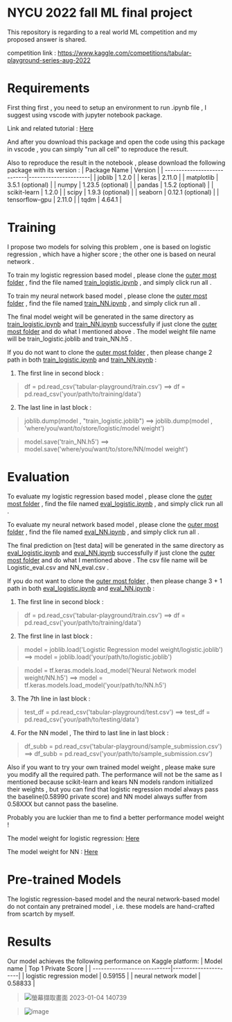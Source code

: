 # NYCU 2022 fall ML final project
This repository is regarding to a real world ML competition and my proposed answer is shared. 

competition link : https://www.kaggle.com/competitions/tabular-playground-series-aug-2022

# Requirements

First thing first , you need to setup an environment to run .ipynb file , I suggest using vscode with jupyter notebook package.

Link and related tutorial : [Here](https://code.visualstudio.com/docs/datascience/jupyter-notebooks)

And after you download this package and open the code using this package in vscode , you can simply "run all cell" to reproduce the result.

Also to reproduce the result in the notebook , please download the following package with its version : 
| Package Name                |      Version         |
| ----------------------------|----------------------|
| joblib   |      1.2.0         |
| keras        |      2.11.0        |
| matplotlib   |      3.5.1		  (optional)         |
| numpy        |      1.23.5	  (optional)        |
| pandas        |      1.5.2		  (optional)        |
| scikit-learn   |     1.2.0         |
| scipy        |      1.9.3		  (optional)        |
| seaborn   |       0.12.1	  (optional)        |
| tensorflow-gpu        |      2.11.0        |
| tqdm        |     4.64.1        |

# Training

I propose two models for solving this problem , one is based on logistic regression , which have a higher score ; the other one is based on neural network .

To train my logistic regression based model , please clone the [outer most folder](https://github.com/za970120604/NYCU-2022-fall-ML-final-project/tree/main/ML%20final%20project) , find the file named [train_logistic.ipynb](https://github.com/za970120604/NYCU-2022-fall-ML-final-project/blob/main/ML%20final%20project/train_logistic.ipynb) , and simply click run all . 

To train my neural network based model , please clone the [outer most folder](https://github.com/za970120604/NYCU-2022-fall-ML-final-project/tree/main/ML%20final%20project) , find the file named [train_NN.ipynb](https://github.com/za970120604/NYCU-2022-fall-ML-final-project/blob/main/ML%20final%20project/train_NN.ipynb) , and simply click run all .

The final model weight will be generated in the same directory as [train_logistic.ipynb](https://github.com/za970120604/NYCU-2022-fall-ML-final-project/blob/main/ML%20final%20project/train_logistic.ipynb) and [train_NN.ipynb](https://github.com/za970120604/NYCU-2022-fall-ML-final-project/blob/main/ML%20final%20project/train_NN.ipynb) successfully if just clone the [outer most folder](https://github.com/za970120604/NYCU-2022-fall-ML-final-project/tree/main/ML%20final%20project) and do what I mentioned above . The model weight file name will be train_logistic.joblib and train_NN.h5 . 


If you do not want to clone the [outer most folder](https://github.com/za970120604/NYCU-2022-fall-ML-final-project/tree/main/ML%20final%20project) , then please change 2 path in both [train_logistic.ipynb](https://github.com/za970120604/NYCU-2022-fall-ML-final-project/blob/main/ML%20final%20project/train_logistic.ipynb) and [train_NN.ipynb](https://github.com/za970120604/NYCU-2022-fall-ML-final-project/blob/main/ML%20final%20project/train_NN.ipynb) : 

1. The first line in second block : 

>df = pd.read_csv('tabular-playground/train.csv') ==> df = pd.read_csv('your/path/to/training/data')

2. The last line in last block : 

> joblib.dump(model , "train_logistic.joblib") ==>  joblib.dump(model , 'where/you/want/to/store/logistic/model weight')

> model.save('train_NN.h5') ==>  model.save('where/you/want/to/store/NN/model weight')


# Evaluation
To evaluate my logistic regression based model , please clone the [outer most folder](https://github.com/za970120604/NYCU-2022-fall-ML-final-project/tree/main/ML%20final%20project) , find the file named [eval_logistic.ipynb](https://github.com/za970120604/NYCU-2022-fall-ML-final-project/blob/main/ML%20final%20project/eval_logistic.ipynb) , and simply click run all . 

To evaluate my neural network based model , please clone the [outer most folder](https://github.com/za970120604/NYCU-2022-fall-ML-final-project/tree/main/ML%20final%20project) , find the file named [eval_NN.ipynb](https://github.com/za970120604/NYCU-2022-fall-ML-final-project/blob/main/ML%20final%20project/eval_NN.ipynb) , and simply click run all .


The final prediction on [test data] will be generated in the same directory as [eval_logistic.ipynb](https://github.com/za970120604/NYCU-2022-fall-ML-final-project/blob/main/ML%20final%20project/eval_logistic.ipynb) and [eval_NN.ipynb](https://github.com/za970120604/NYCU-2022-fall-ML-final-project/blob/main/ML%20final%20project/eval_NN.ipynb) successfully if just clone the [outer most folder](https://github.com/za970120604/NYCU-2022-fall-ML-final-project/tree/main/ML%20final%20project) and do what I mentioned above . The csv file name will be Logistic_eval.csv and NN_eval.csv . 


If you do not want to clone the [outer most folder](https://github.com/za970120604/NYCU-2022-fall-ML-final-project/tree/main/ML%20final%20project) , then please change 3 + 1 path in both [eval_logistic.ipynb](https://github.com/za970120604/NYCU-2022-fall-ML-final-project/blob/main/ML%20final%20project/eval_logistic.ipynb) and [eval_NN.ipynb](https://github.com/za970120604/NYCU-2022-fall-ML-final-project/blob/main/ML%20final%20project/eval_NN.ipynb) : 

1. The first line in second block : 

>df = pd.read_csv('tabular-playground/train.csv') ==> df = pd.read_csv('your/path/to/training/data')

2. The first line in last block : 

>model = joblib.load('Logistic Regression model weight/logistic.joblib') ==> model = joblib.load('your/path/to/logistic.joblib')

>model = tf.keras.models.load_model('Neural Network model weight/NN.h5') ==> model = tf.keras.models.load_model('your/path/to/NN.h5')

3. The 7th line in last block : 

>test_df = pd.read_csv('tabular-playground/test.csv') ==> test_df = pd.read_csv('your/path/to/testing/data')

4. For the NN model , The third to last line in last block : 
>df_subb = pd.read_csv('tabular-playground/sample_submission.csv') ==> df_subb = pd.read_csv('your/path/to/sample_submission.csv')

Also if you want to try your own trained model weight , please make sure you modify all the required path.
The performance will not be the same as I mentioned because scikit-learn and kears NN models random initialized their weights , but you can find that logistic regression model always pass the baseline(0.58990 private score) and NN model always suffer from 0.58XXX but cannot pass the baseline.

Probably you are luckier than me to find a better performance model weight !


The model weight for logistic regression: [Here](https://github.com/za970120604/NYCU-2022-fall-ML-final-project/blob/main/ML%20final%20project/Logistic%20Regression%20model%20weight/logistic.joblib)

The model weight for NN : [Here](https://github.com/za970120604/NYCU-2022-fall-ML-final-project/blob/main/ML%20final%20project/Neural%20Network%20model%20weight/NN.h5)

# Pre-trained Models
The logistic regression-based model and the neural network-based model do not contain any pretrained model , i.e. these models are hand-crafted from scartch by myself.

# Results
Our model achieves the following performance on Kaggle platform:
| Model name                  |  Top 1 Private Score |
| ----------------------------|----------------------|
| logistic regression model   |      0.59155         |
| neural network model        |      0.58833         |

>![螢幕擷取畫面 2023-01-04 140739](https://user-images.githubusercontent.com/72210437/210575615-05fb60a9-461c-421c-ae5b-94e477f25f1d.png)

>![image](https://user-images.githubusercontent.com/72210437/210576270-b8521cbf-e945-4ffd-a9bd-7c9e49d3a4b5.png)


